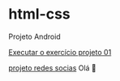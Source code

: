 # html-css
Projeto Android 

<a href="https://wrancler.github.io/html-css/projeto01/index.html">Executar o exercício projeto 01</a>

 <a href="https://wrancler.github.io/html-css/exercicios/ex010b/index.html"> projeto redes socias</a>
Olá 	&#128075;